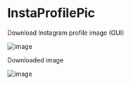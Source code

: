 # InstaProfilePic
Download Instagram profile image (GUI)

![image](https://user-images.githubusercontent.com/51770809/114394434-cff28f80-9bb8-11eb-8a76-0515b466bda3.png)

Downloaded image

![image](https://user-images.githubusercontent.com/51770809/114394570-fa444d00-9bb8-11eb-939b-cb7e0e30048a.png) 
